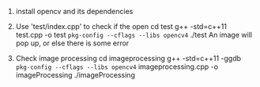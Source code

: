 1. install opencv and its dependencies

2. Use 'test/index.cpp' to check if the open
cd test
g++ -std=c++11 test.cpp -o test `pkg-config --cflags --libs opencv4`
./test
An image will pop up, or else there is some error

3. Check image processing
 cd imageprocessing
 g++ -std=c++11 -ggdb `pkg-config --cflags --libs opencv4` imageprocessing.cpp -o imageProcessing
 ./imageProcessing
